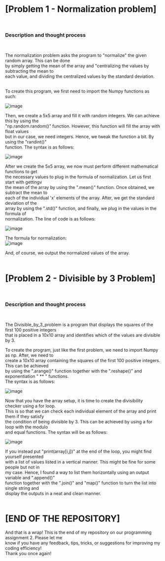 # [Problem 1 - Normalization problem] <br><br>

<h3>Description and thought process</h3><br>

The normalization problem asks the program to "normalize" the given random array. This can be done <br>
by simply getting the mean of the array and "centralizing the values by subtracting the mean to <br>
each value, and dividing the centralized values by the standard deviation. <br><br> 

To create this program, we first need to import the Numpy functions as such: <br>

![image](https://github.com/user-attachments/assets/537bccca-36a0-4bfd-ba44-c59633a295fc) <br>

Then, we create a 5x5 array and fill it with random integers. We can achieve this by using the <br>
"np.random.random()" function. However, this function will fill the array with float values <br>
but in our case, we need integers. Hence, we tweak the function a bit. By using the "randint()" <br>
function. The syntax is as follows: <br>

![image](https://github.com/user-attachments/assets/f8fe497f-38a5-48e8-a668-8892a65831f6) <br>

After we create the 5x5 array, we now must perform different mathematical functions to get <br>
the necessary values to plug in the formula of normalization. Let us first start with gettingv<br>
the mean of the array by using the ".mean()" function. Once obtained, we subtract the mean to <br>
each of the individual 'x' elements of the array. After, we get the standard deviation of the <br>
array by using the ".std()" function, and finally, we plug in the values in the formula of <br>
normalization. The line of code is as follows: <br>

![image](https://github.com/user-attachments/assets/750b177c-eaac-4f81-9ff7-f378e952d6ab) <br>

The formula for normalization: <br>
![image](https://github.com/user-attachments/assets/d0b33d15-05f3-476a-a18a-a6440fe7fcf2) <br>

And, of course, we output the normalized values of the array. <br><br>

# [Problem 2 - Divisible by 3 Problem] <br><br>
<h3>Description and thought process</h3><br>

The Divisible_by_3_problem is a program that displays the squares of the first 100 positive integers <br>
that is placed in a 10x10 array and identifies which of the values are divisible by 3. <br>

To create the program, just like the first problem, we need to import Numpy as np. After, we need to <br>
create a 10x10 array containing the squares of the first 100 positive integers. This can be achieved <br>
by using the ".arange()" function together with the ".reshape()" and exponentiation " ** " functions. <br>
The syntax is as follows: <br>

![image](https://github.com/user-attachments/assets/3e2fad47-91ee-4592-8934-b8dabdad0ccc) <br>

Now that you have the array setup, it is time to create the divisibility checker using a for loop. <br>
This is so that we can check each individual element of the array and print them if they satisfy <br>
the condition of being divisible by 3. This can be achieved by using a for loop with the modulo  <br>
and equal functions. The syntax will be as follows: <br>

![image](https://github.com/user-attachments/assets/d104a3a1-e728-4725-9cc0-2cb68b65dd17) <br>

If you instead put "print(array[i,j])" at the end of the loop, you might find yourself presented <br>
with a list of values listed in a vertical manner. This might be fine for some people but not in <br>
my case. Hence, I found a way to list them horizontally using an output variable and ".append()" <br>
function together with the ".join()" and "map()" function to turn the list into single string and <br>
display the outputs in a neat and clean manner. <br><br>

# [END OF THE REPOSITORY] <br>

And that is a wrap! This is the end of my repository on our programming assignment 2. Please let me <br>
know if you have any feedback, tips, tricks, or suggestions for improving my coding efficiency! <br>
Thank you once again!



